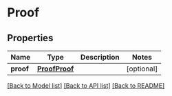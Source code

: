 # Proof

## Properties
Name | Type | Description | Notes
------------ | ------------- | ------------- | -------------
**proof** | [**ProofProof**](ProofProof.md) |  | [optional] 

[[Back to Model list]](../README.md#documentation-for-models) [[Back to API list]](../README.md#documentation-for-api-endpoints) [[Back to README]](../README.md)


